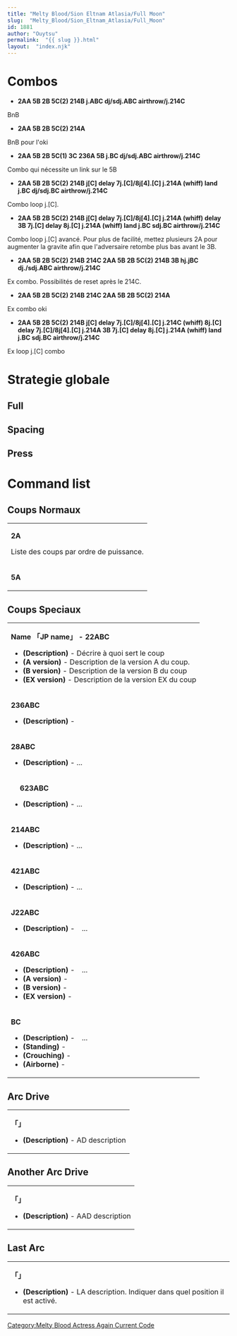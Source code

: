 ```yaml
---
title: "Melty Blood/Sion Eltnam Atlasia/Full Moon"
slug:  "Melty_Blood/Sion_Eltnam_Atlasia/Full_Moon"
id: 1881
author: "Ouytsu"
permalink:  "{{ slug }}.html"
layout:  "index.njk"
---
```


# Combos

- **2AA 5B 2B 5C(2) 214B j.ABC dj/sdj.ABC airthrow/j.214C**

  
BnB

- **2AA 5B 2B 5C(2) 214A**

  
BnB pour l'oki

- **2AA 5B 2B 5C(1) 3C 236A 5B j.BC dj/sdj.ABC airthrow/j.214C**

  
Combo qui nécessite un link sur le 5B

- **2AA 5B 2B 5C(2) 214B j\[C\] delay 7j.\[C\]/8j\[4\].\[C\] j.214A
  (whiff) land j.BC dj/sdj.BC airthrow/j.214C**

  
Combo loop j.\[C\].

- **2AA 5B 2B 5C(2) 214B j\[C\] delay 7j.\[C\]/8j\[4\].\[C\] j.214A
  (whiff) delay 3B 7j.\[C\] delay 8j.\[C\] j.214A (whiff) land j.BC
  sdj.BC airthrow/j.214C**

  
Combo loop j.\[C\] avancé. Pour plus de facilité, mettez plusieurs 2A
pour augmenter la gravite afin que l'adversaire retombe plus bas avant
le 3B.

- **2AA 5B 2B 5C(2) 214B 214C 2AA 5B 2B 5C(2) 214B 3B hj.jBC dj./sdj.ABC
  airthrow/j.214C**

  
Ex combo. Possibilités de reset après le 214C.

- **2AA 5B 2B 5C(2) 214B 214C 2AA 5B 2B 5C(2) 214A**

  
Ex combo oki

- **2AA 5B 2B 5C(2) 214B j\[C\] delay 7j.\[C\]/8j\[4\].\[C\] j.214C
  (whiff) 8j.\[C\] delay 7j.\[C\]/8j\[4\].\[C\] j.214A 3B 7j.\[C\] delay
  8j.\[C\] j.214A (whiff) land j.BC sdj.BC airthrow/j.214C**

  
Ex loop j.\[C\] combo

# Strategie globale

## Full

## Spacing

## Press

# Command list

## Coups Normaux

<table>
<tbody>
<tr class="odd">
<td><p><strong>2A</strong></p>
<p>Liste des coups par ordre de puissance.</p></td>
</tr>
<tr class="even">
<td><p><strong>5A</strong></p></td>
</tr>
</tbody>
</table>

## Coups Speciaux

<table>
<tbody>
<tr class="odd">
<td><p><strong>Name 「JP name」 - 22ABC</strong></p>
<ul>
<li><strong>(Description)</strong> - Décrire à quoi sert le coup</li>
<li><strong>(A version)</strong> - Description de la version A du
coup.</li>
<li><strong>(B version)</strong> - Description de la version B du
coup</li>
<li><strong>(EX version)</strong> - Description de la version EX du
coup</li>
</ul></td>
</tr>
<tr class="even">
<td><p><strong>236ABC</strong></p>
<ul>
<li><strong>(Description)</strong> -</li>
</ul></td>
</tr>
<tr class="odd">
<td><p><strong>28ABC</strong></p>
<ul>
<li><strong>(Description)</strong> - ...</li>
</ul></td>
</tr>
<tr class="even">
<td><p><strong>　 623ABC</strong></p>
<ul>
<li><strong>(Description)</strong> - ...</li>
</ul></td>
</tr>
<tr class="odd">
<td><p><strong>214ABC</strong></p>
<ul>
<li><strong>(Description)</strong> - ...</li>
</ul></td>
</tr>
<tr class="even">
<td><p><strong>421ABC</strong></p>
<ul>
<li><strong>(Description)</strong> - ...</li>
</ul></td>
</tr>
<tr class="odd">
<td><p><strong>J22ABC</strong></p>
<ul>
<li><strong>(Description)</strong> -　...</li>
</ul></td>
</tr>
<tr class="even">
<td><p><strong>426ABC</strong></p>
<ul>
<li><strong>(Description)</strong> -　...</li>
<li><strong>(A version)</strong> -</li>
<li><strong>(B version)</strong> -</li>
<li><strong>(EX version)</strong> -</li>
</ul></td>
</tr>
<tr class="odd">
<td><p><strong>BC</strong></p>
<ul>
<li><strong>(Description)</strong> -　...</li>
<li><strong>(Standing)</strong> -</li>
<li><strong>(Crouching)</strong> -</li>
<li><strong>(Airborne)</strong> -</li>
</ul></td>
</tr>
</tbody>
</table>

## Arc Drive

<table>
<tbody>
<tr class="odd">
<td><p><strong>「」</strong></p>
<ul>
<li><strong>(Description)</strong> - AD description</li>
</ul></td>
</tr>
</tbody>
</table>

## Another Arc Drive

<table>
<tbody>
<tr class="odd">
<td><p><strong>「」</strong></p>
<ul>
<li><strong>(Description)</strong> - AAD description</li>
</ul></td>
</tr>
</tbody>
</table>

## Last Arc

<table>
<tbody>
<tr class="odd">
<td><p><strong>「」</strong></p>
<ul>
<li><strong>(Description)</strong> - LA description. Indiquer dans quel
position il est activé.</li>
</ul></td>
</tr>
</tbody>
</table>

[Category:Melty Blood Actress Again Current
Code](Category:Melty_Blood_Actress_Again_Current_Code "wikilink")
